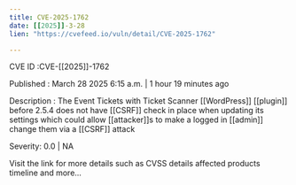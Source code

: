 ```yaml
---
title: CVE-2025-1762
date: [[2025]]-3-28
lien: "https://cvefeed.io/vuln/detail/CVE-2025-1762"

---
```


CVE ID :CVE-[[2025]]-1762

Published :  March 28
2025
6:15 a.m. | 1 hour
19 minutes ago

Description : The Event Tickets with Ticket Scanner  [[WordPress]] [[plugin]] before 2.5.4 does not have [[CSRF]] check in place when updating its settings
which could allow [[attacker]]s to make a logged in [[admin]] change them via a [[CSRF]] attack

Severity: 0.0 | NA

Visit the link for more details
such as CVSS details
affected products
timeline
and more...
